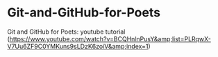 # Git-and-GitHub-for-Poets
Git and GitHub for Poets: youtube tutorial (https://www.youtube.com/watch?v=BCQHnlnPusY&amp;list=PLRqwX-V7Uu6ZF9C0YMKuns9sLDzK6zoiV&amp;index=1)
